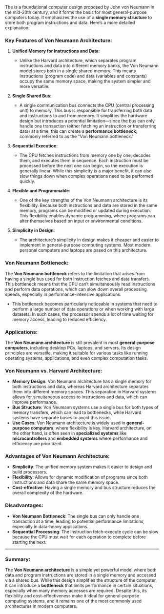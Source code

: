 

The is a foundational computer design proposed by John von Neumann in the mid-20th century, and it forms the basis for most general-purpose computers today. It emphasizes the use of a **single memory structure** to store both program instructions and data. Here’s a more detailed explanation:

### Key Features of Von Neumann Architecture:

1. **Unified Memory for Instructions and Data**:
   - Unlike the Harvard architecture, which separates program instructions and data into different memory banks, the Von Neumann model stores both in a single shared memory. This means instructions (program code) and data (variables and constants) occupy the same memory space, making the system simpler and more versatile.

2. **Single Shared Bus**:
   - A single communication bus connects the CPU (central processing unit) to memory. This bus is responsible for transferring both data and instructions to and from memory. It simplifies the hardware design but introduces a potential limitation—since the bus can only handle one transaction (either fetching an instruction or transferring data) at a time, this can create a **performance bottleneck**, commonly referred to as the "Von Neumann bottleneck."

3. **Sequential Execution**:
   - The CPU fetches instructions from memory one by one, decodes them, and executes them in sequence. Each instruction must be processed before the next one can begin, so the execution is generally linear. While this simplicity is a major benefit, it can also slow things down when complex operations need to be performed quickly.

4. **Flexible and Programmable**:
   - One of the key strengths of the Von Neumann architecture is its flexibility. Because both instructions and data are stored in the same memory, programs can be modified or updated during execution. This flexibility enables dynamic programming, where programs can alter themselves based on input or environmental conditions.

5. **Simplicity in Design**:
   - The architecture’s simplicity in design makes it cheaper and easier to implement in general-purpose computing systems. Most modern personal computers and laptops are based on this architecture.

### Von Neumann Bottleneck:

The **Von Neumann bottleneck** refers to the limitation that arises from having a single bus used for both instruction fetches and data transfers. This bottleneck means that the CPU can’t simultaneously read instructions and perform data operations, which can slow down overall processing speeds, especially in performance-intensive applications.

- This bottleneck becomes particularly noticeable in systems that need to perform a large number of data operations or when working with large datasets. In such cases, the processor spends a lot of time waiting for memory access, leading to reduced efficiency.

### Applications:

The **Von Neumann architecture** is still prevalent in most **general-purpose computers**, including desktop PCs, laptops, and servers. Its design principles are versatile, making it suitable for various tasks like running operating systems, applications, and even complex computation tasks.

### Von Neumann vs. Harvard Architecture:

- **Memory Design**: Von Neumann architecture has a single memory for both instructions and data, whereas Harvard architecture separates them into different memory spaces. This separation in Harvard systems allows for simultaneous access to instructions and data, which can improve performance.
- **Bus Structure**: Von Neumann systems use a single bus for both types of memory transfers, which can lead to bottlenecks, while Harvard systems have separate buses to avoid this issue.
- **Use Cases**: Von Neumann architecture is widely used in **general-purpose computers**, where flexibility is key. Harvard architecture, on the other hand, is often seen in **specialized systems** like **microcontrollers** and **embedded systems** where performance and efficiency are prioritized.

### Advantages of Von Neumann Architecture:
- **Simplicity**: The unified memory system makes it easier to design and build processors.
- **Flexibility**: Allows for dynamic modification of programs since both instructions and data share the same memory space.
- **Cost-effective**: Having a single memory and bus structure reduces the overall complexity of the hardware.

### Disadvantages:
- **Von Neumann Bottleneck**: The single bus can only handle one transaction at a time, leading to potential performance limitations, especially in data-heavy applications.
- **Sequential Processing**: The instruction fetch-execute cycle can be slow because the CPU must wait for each operation to complete before starting the next.

---

### Summary:

The **Von Neumann architecture** is a simple yet powerful model where both data and program instructions are stored in a single memory and accessed via a shared bus. While this design simplifies the structure of the computer, it can introduce a **bottleneck** that limits performance in certain situations, especially when many memory accesses are required. Despite this, its flexibility and cost-effectiveness make it ideal for general-purpose computing systems, and it remains one of the most commonly used architectures in modern computers.